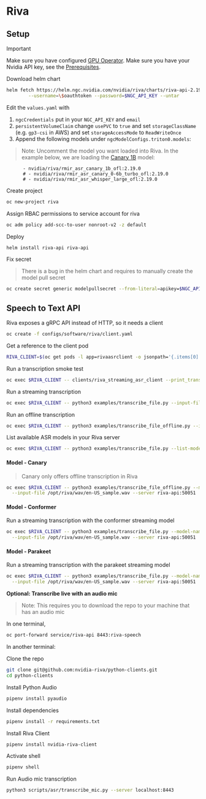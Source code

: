 # Riva

## Setup

> [!IMPORTANT]
> Make sure you have configured [GPU Operator](../docs/infra/gpu-operator.md).
> Make sure you have your Nvidia API key, see the [Prerequisites](../prereqs.md).

Download helm chart

```sh
helm fetch https://helm.ngc.nvidia.com/nvidia/riva/charts/riva-api-2.19.0.tgz \
        --username=\$oauthtoken --password=$NGC_API_KEY --untar
```

Edit the `values.yaml` with

1. `ngcCredentials` put in your `NGC_API_KEY` and `email`
1. `persistentVolumeClaim` change `usePVC` to `true` and set `storageClassName` (e.g. `gp3-csi` in AWS) and set `storageAccessMode` to `ReadWriteOnce`
1. Append the following models under `ngcModelConfigs.triton0.models`:

> Note: Uncomment the model you want loaded into Riva. In the example below, we are loading the [Canary 1B](https://build.nvidia.com/nvidia/canary-1b-asr) model:

```text
      - nvidia/riva/rmir_asr_canary_1b_ofl:2.19.0
      # - nvidia/riva/rmir_asr_canary_0-6b_turbo_ofl:2.19.0
      # - nvidia/riva/rmir_asr_whisper_large_ofl:2.19.0
```

Create project

```sh
oc new-project riva
```

Assign RBAC permissions to service account for riva

```sh
oc adm policy add-scc-to-user nonroot-v2 -z default
```

Deploy

```sh
helm install riva-api riva-api
```

Fix secret

> There is a bug in the helm chart and requires to manually create the model pull secret

```sh
oc create secret generic modelpullsecret --from-literal=apikey=$NGC_API_KEY
```

## Speech to Text API

Riva exposes a gRPC API instead of HTTP, so it needs a client

```sh
oc create -f configs/software/riva/client.yaml
```

Get a reference to the client pod

```sh
RIVA_CLIENT=$(oc get pods -l app=rivaasrclient -o jsonpath='{.items[0].metadata.name}')
```

Run a transcription smoke test

```sh
oc exec $RIVA_CLIENT -- clients/riva_streaming_asr_client --print_transcripts --audio_file=/opt/riva/wav/en-US_sample.wav --automatic_punctuation=true --riva_uri=riva-api:50051
```

Run a streaming transcription

```sh
oc exec $RIVA_CLIENT -- python3 examples/transcribe_file.py --input-file /opt/riva/wav/en-US_sample.wav --server riva-api:50051
```

Run an offline transcription

```sh
oc exec $RIVA_CLIENT -- python3 examples/transcribe_file_offline.py --input-file /opt/riva/wav/en-US_sample.wav --server riva-api:50051
```

List available ASR models in your Riva server

```sh
oc exec $RIVA_CLIENT -- python3 examples/transcribe_file.py --list-models --server riva-api:50051
```

#### Model - Canary

> Canary only offers offline transcription in Riva

```bash
oc exec $RIVA_CLIENT -- python3 examples/transcribe_file_offline.py --model-name canary-1b-multi-asr-offline-asr-bls-ensemble\
  --input-file /opt/riva/wav/en-US_sample.wav --server riva-api:50051
```

#### Model - Conformer

Run a streaming transcription with the conformer streaming model

```sh
oc exec $RIVA_CLIENT -- python3 examples/transcribe_file.py --model-name conformer-en-US-asr-streaming-asr-bls-ensemble\
  --input-file /opt/riva/wav/en-US_sample.wav --server riva-api:50051
```

#### Model - Parakeet

Run a streaming transcription with the parakeet streaming model

```sh
oc exec $RIVA_CLIENT -- python3 examples/transcribe_file.py --model-name parakeet-0.6b-en-US-asr-streaming-throughput-asr-bls-ensemble\
  --input-file /opt/riva/wav/en-US_sample.wav --server riva-api:50051
```

**Optional: Transcribe live with an audio mic**

> Note: This requires you to download the repo to your machine that has an audio mic

In one terminal,

```sh
oc port-forward service/riva-api 8443:riva-speech
```

In another terminal:

Clone the repo

```sh
git clone git@github.com:nvidia-riva/python-clients.git
cd python-clients
```

Install Python Audio

```sh
pipenv install pyaudio
```

Install dependencies

```sh
pipenv install -r requirements.txt
```

Install Riva Client

```sh
pipenv install nvidia-riva-client
```

Activate shell

```sh
pipenv shell
```

Run Audio mic transcription

```sh
python3 scripts/asr/transcribe_mic.py --server localhost:8443
```

